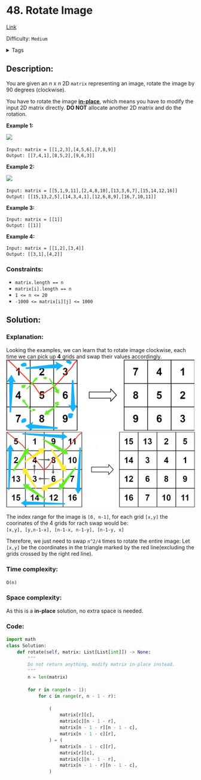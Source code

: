 # 48. Rotate Image
[Link](https://leetcode.com/problems/rotate-image/)

Difficulty: `Medium`

<details>
<summary> Tags</summary>

`Array`
</details>

## Description:  
You are given an _n_ x _n_ 2D `matrix` representing an image, rotate the image
by 90 degrees (clockwise).

You have to rotate the image [**in-place**](https://en.wikipedia.org/wiki/In-place_algorithm), which means you have to modify the input 2D matrix directly.
**DO NOT** allocate another 2D matrix and do the rotation.



**Example 1:**

![](https://assets.leetcode.com/uploads/2020/08/28/mat1.jpg)

    
    
    Input: matrix = [[1,2,3],[4,5,6],[7,8,9]]
    Output: [[7,4,1],[8,5,2],[9,6,3]]
    

**Example 2:**

![](https://assets.leetcode.com/uploads/2020/08/28/mat2.jpg)

    
    
    Input: matrix = [[5,1,9,11],[2,4,8,10],[13,3,6,7],[15,14,12,16]]
    Output: [[15,13,2,5],[14,3,4,1],[12,6,8,9],[16,7,10,11]]
    

**Example 3:**

    
    
    Input: matrix = [[1]]
    Output: [[1]]
    

**Example 4:**

    
    
    Input: matrix = [[1,2],[3,4]]
    Output: [[3,1],[4,2]]
    



### Constraints:

  * `matrix.length == n`
  * `matrix[i].length == n`
  * `1 <= n <= 20`
  * `-1000 <= matrix[i][j] <= 1000`



## Solution:  

### Explanation:  
Looking the examples, we can learn that to rotate image clockwise,
each time we can pick up **4** grids and swap their values accordingly.
![](./asset/48_e1.jpg)
![](./asset/48_e2.jpg)

The index range for the image is `[0, n-1]`, 
for each grid `[x,y]` the coorinates of the 4 grids for rach swap would be:  
`[x,y], [y,n-1-x], [n-1-x, n-1-y], [n-1-y, x]`

Therefore, we just need to swap `n^2/4` times to rotate the entire image:
Let `[x,y]` be the coordinates in the triangle marked by the red line(excluding the grids crossed by the right red line).

### Time complexity:
`O(n)`  
### Space complexity:
As this is a **in-place** solution, no extra space is needed.

### Code:  

```python
import math
class Solution:
    def rotate(self, matrix: List[List[int]]) -> None:
        """
        Do not return anything, modify matrix in-place instead.
        """
        n = len(matrix)

        for r in range(n - 1):
            for c in range(r, n - 1 - r):

                (
                    matrix[r][c],
                    matrix[c][n - 1 - r],
                    matrix[n - 1 - r][n - 1 - c],
                    matrix[n - 1 - c][r],
                ) = (
                    matrix[n - 1 - c][r],
                    matrix[r][c],
                    matrix[c][n - 1 - r],
                    matrix[n - 1 - r][n - 1 - c],
                )
```
